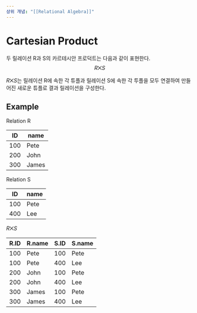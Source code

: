 ```yaml
---
상위 개념: "[[Relational Algebra]]"
---
```

# Cartesian Product
두 릴레이션 R과 S의 카르테시안 프로덕트는 다음과 같이 표현한다.
$$ R \bigtimes S$$

$R \bigtimes S$는 릴레이션 R에 속한 각 튜플과 릴레이션 S에 속한 각 투플을 모두 연결하여 만들어진 새로운 튜플로 결과 릴레이션을 구성한다.


## Example

Relation R

| ID  | name  |
| --- | ----- |
| 100 | Pete  |
| 200 | John  |
| 300 | James |
Relation S

| ID  | name |
| --- | ---- |
| 100 | Pete |
| 400 | Lee  |
$R \bigtimes S$

| R.ID | R.name | S.ID | S.name |
| ---- | ------ | ---- | ------ |
| 100  | Pete   | 100  | Pete   |
| 100  | Pete   | 400  | Lee    |
| 200  | John   | 100  | Pete   |
| 200  | John   | 400  | Lee    |
| 300  | James  | 100  | Pete   |
| 300  | James  | 400  | Lee    |

 